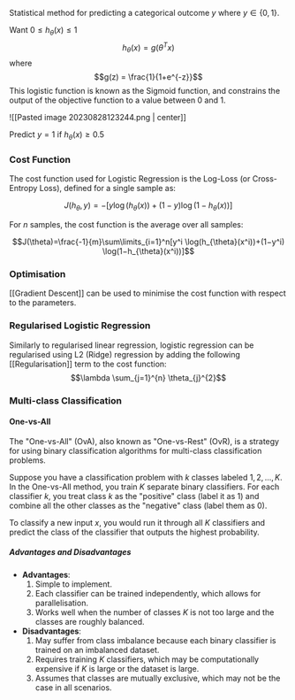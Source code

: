 Statistical method for predicting a categorical outcome $y$ where $y \in \{0, 1\}$.

Want $0 \leq h_{\theta}(x) \leq 1$ 
$$h_{\theta}(x) = g(\theta^{T} x )$$
where $$g(z) = \frac{1}{1+e^{-z}}$$
This logistic function is known as the Sigmoid function, and constrains the output of the objective function to a value between 0 and 1.

![[Pasted image 20230828123244.png | center]]

Predict $y=1$ if $h_{\theta}(x) \geq 0.5$

### Cost Function
The cost function used for Logistic Regression is the Log-Loss (or Cross-Entropy Loss), defined for a single sample as:

$$J(h_{\theta},y)=−[y \log(h_{\theta}(x))+(1−y) \log(1−h_{\theta}(x))]$$

For $n$ samples, the cost function is the average over all samples:

$$J(\theta)=\frac{-1}{m}\sum\limits_{i=1}^n​[y^i \log(h_{\theta}(x^i))+(1−y^i) \log(1−h_{\theta}(x^i))]$$

### Optimisation
[[Gradient Descent]] can be used to minimise the cost function with respect to the parameters.

### Regularised Logistic Regression
Similarly to regularised linear regression, logistic regression can be regularised using L2 (Ridge) regression by adding the following [[Regularisation]] term to the cost function:
$$\lambda \sum_{j=1}^{n} \theta_{j}^{2}$$

### Multi-class Classification

#### One-vs-All
The "One-vs-All" (OvA), also known as "One-vs-Rest" (OvR), is a strategy for using binary classification algorithms for multi-class classification problems.

Suppose you have a classification problem with $k$ classes labeled $1,2,...,K$. In the One-vs-All method, you train $K$ separate binary classifiers. For each classifier $k$, you treat class $k$ as the "positive" class (label it as 1) and combine all the other classes as the "negative" class (label them as 0).

To classify a new input $x$, you would run it through all $K$ classifiers and predict the class of the classifier that outputs the highest probability.

##### Advantages and Disadvantages
- **Advantages**:
    1. Simple to implement.
    2. Each classifier can be trained independently, which allows for parallelisation.
    3. Works well when the number of classes $K$ is not too large and the classes are roughly balanced.
- **Disadvantages**:
    1. May suffer from class imbalance because each binary classifier is trained on an imbalanced dataset.
    2. Requires training $K$ classifiers, which may be computationally expensive if $K$ is large or the dataset is large.
    3. Assumes that classes are mutually exclusive, which may not be the case in all scenarios.